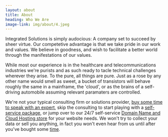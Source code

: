 ```yaml
---
layout: about
title: About
heading: Who We Are
image-link: img/about/4.jpeg
---
```


Integrated Solutions is simply audocious: A company set to succeed by sheer virtue. 
Our competetive advantage is that we take pride in our work and values. 
We believe in goodness, and wish to facilitate a better world through the manifestations of our values.

While most our experience is in the healthcare and telecommunications industries we're purists and as such ready to tacle technical challenges wherever they arise. 
To the pure, all things are pure. Just as a rose by any other name would smell as sweet, 
a bucket of transistors will behave roughly the same in a mainframe, the 'cloud', or as the brains of a self-driving automobile assuming relevant paramaters are controlled.

We're not your typical consulting firm or solutions provider, [buy some time to speak with an expert](https://link.waveapps.com/rn8j9w-jh4qyj), 
skip the consulting to start playing with a [self-service package](https://link.waveapps.com/5uv7c7-yftq6g), 
or jump over to our 24/7 self-service [Domain Name and Cloud Hosting store](https://sdxdomains.com) for your website needs. 
We won't try to collect your data or sell you anything, in fact you won't even hear from us until after you've bought some [time](https://link.waveapps.com/rn8j9w-jh4qyj).